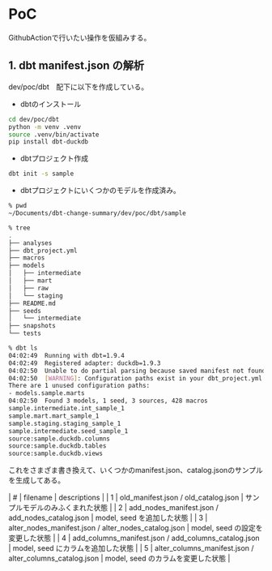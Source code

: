 # PoC

GithubActionで行いたい操作を仮組みする。

## 1. dbt manifest.json の解析

dev/poc/dbt　配下に以下を作成している。

* dbtのインストール
```bash
cd dev/poc/dbt
python -m venv .venv
source .venv/bin/activate
pip install dbt-duckdb
```

* dbtプロジェクト作成
```bash
dbt init -s sample
```

* dbtプロジェクトにいくつかのモデルを作成済み。
```bash
% pwd
~/Documents/dbt-change-summary/dev/poc/dbt/sample

% tree
.
├── analyses
├── dbt_project.yml
├── macros
├── models
│   ├── intermediate
│   ├── mart
│   ├── raw
│   └── staging
├── README.md
├── seeds
│   └── intermediate
├── snapshots
└── tests

% dbt ls                                                                                                                                                                   (git)-[main]
04:02:49  Running with dbt=1.9.4
04:02:49  Registered adapter: duckdb=1.9.3
04:02:50  Unable to do partial parsing because saved manifest not found. Starting full parse.
04:02:50  [WARNING]: Configuration paths exist in your dbt_project.yml file which do not apply to any resources.
There are 1 unused configuration paths:
- models.sample.marts
04:02:50  Found 3 models, 1 seed, 3 sources, 428 macros
sample.intermediate.int_sample_1
sample.mart.mart_sample_1
sample.staging.staging_sample_1
sample.intermediate.seed_sample_1
source:sample.duckdb.columns
source:sample.duckdb.tables
source:sample.duckdb.views
```

これをさまざま書き換えて、いくつかのmanifest.json、catalog.jsonのサンプルを生成してある。

| # | filename | descriptions |
| 1 | old_manifest.json / old_catalog.json | サンプルモデルのみふくまれた状態 |
| 2 | add_nodes_manifest.json / add_nodes_catalog.json | model, seed を追加した状態 |
| 3 | alter_nodes_manifest.json / alter_nodes_catalog.json | model, seed の設定を変更した状態 | 
| 4 | add_columns_manifest.json / add_columns_catalog.json | model, seed にカラムを追加した状態 |
| 5 | alter_columns_manifest.json / alter_columns_catalog.json | model, seed のカラムを変更した状態 |
